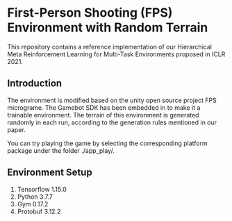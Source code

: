 # First-Person Shooting (FPS) Environment with Random Terrain
This repository contains a reference implementation of our Hierarchical Meta Reinforcement Learning for Multi-Task Environments proposed in ICLR 2021.

## Introduction

The environment is modified based on the unity open source project FPS micrograme. 
The Gamebot SDK has been embedded in to make it a trainable environment. 
The terrain of this environment is generated randomly in each run, according to the generation rules mentioned in our paper.

You can try playing the game by selecting the corresponding platform package under the folder ./app_play/.

## Environment Setup

1. Tensorflow 1.15.0
2. Python 3.7.7
3. Gym 0.17.2
4. Protobuf 3.12.2



